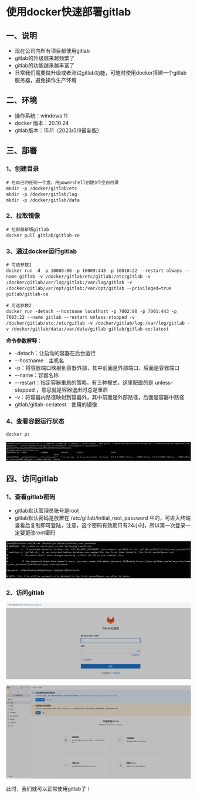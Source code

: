# 使用docker快速部署gitlab

## 一、说明

- 现在公司内所有项目都使用gitlab
- gitlab的升级越来越频繁了
- gitlab的功能越来越丰富了
- 日常我们需要做升级或者测试gitlab功能，可随时使用docker搭建一个gitlab服务器，避免操作生产环境

## 二、环境

- 操作系统：windows 11
- docker 版本：20.10.24
- gitlab版本：15.11（2023/5/9最新版）

## 三、部署

### 1、创建目录

```shell
# 在自己的任何一个盘，用powershell创建3个空白目录
mkdir -p /docker/gitlab/etc
mkdir -p /docker/gitlab/log
mkdir -p /docker/gitlab/data
```

### 2、拉取镜像

```plain
# 拉取最新版gitlab
docker pull gitlab/gitlab-ce
```

### 3、通过docker运行gitlab

```shell
# 可选参数1 
docker run -d -p 10008:80 -p 10009:443 -p 10010:22 --restart always --name gitlab -v /docker/gitlab/etc/gitlab:/etc/gitlab -v /docker/gitlab/var/log/gitlab:/var/log/gitlab -v /docker/gitlab/var/opt/gitlab:/var/opt/gitlab --privileged=true gitlab/gitlab-ce
```

```shell
# 可选参数2
docker run -detach --hostname localhost -p 7002:80 -p 7001:443 -p 7003:22 --name gitlab --restart unless-stopped -v /docker/gitlab/etc:/etc/gitlab -v /docker/gitlab/log:/var/log/gitlab -v /docker/gitlab/data:/var/data/gitlab gitlab/gitlab-ce:latest
```

**命令参数解释：**

- -detach：让启动的容器在后台运行
- --hostname：主机名
- -p：将容器端口映射到容器外部，其中前面是外部端口，后面是容器端口
- --name：容器名称
- --restart：指定容器重启的策略，有三种模式，这里配置的是 unless-stopped ，意思就是容器退出时总是重启
- -v：将容器内路径映射到容器外，其中前面是外部路径，后面是容器中路径
- gitlab/gitlab-ce:latest：使用的镜像

### 4、查看容器运行状态

```shell
docker ps
```

![image-20231026030527521](./docker部署gitlab.assets/image-20231026030527521.png)

## 四、访问gitlab

### 1、查看gitlab密码

- gitlab默认管理员账号是root
- gitlab默认密码是放置在 /etc/gitlab/initial_root_password 中的，可进入终端查看后复制即可登陆，注意，这个密码有效期只有24小时，所以第一次登录一定要更改root密码

![image-20231026025929071](./docker部署gitlab.assets/image-20231026025929071.png)

### 2、访问gitlab

![image-20231026031014239](./docker部署gitlab.assets/image-20231026031014239.png)

![image-20231026030135926](./docker部署gitlab.assets/image-20231026030135926.png)

此时，我们就可以正常使用gitlab了！